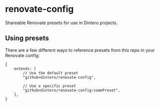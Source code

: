# renovate-config

Shareable Renovate presets for use in Dintero projects.

## Using presets

There are a few different ways to reference presets from this repo in your Renovate config:

```json5
{
    extends: [
        // Use the default preset
        "github>dintero/renovate-config",

        // Use a specific preset
        "github>dintero/renovate-config:somePreset",
    ],
}
```
